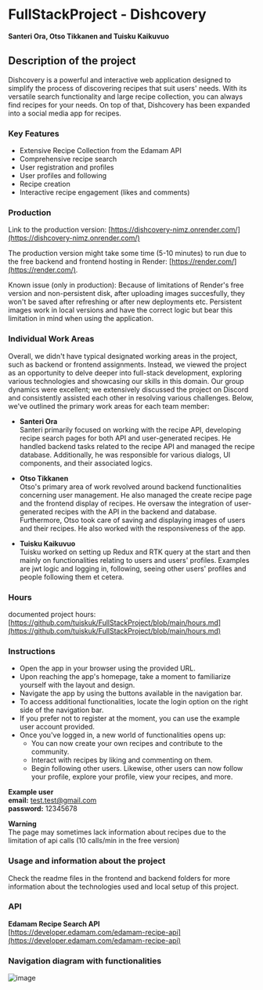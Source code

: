 # FullStackProject - **Dishcovery**


**Santeri Ora, Otso Tikkanen and Tuisku Kaikuvuo**

## Description of the project

Dishcovery is a powerful and interactive web application designed to simplify the process of discovering recipes that suit users' needs.
With its versatile search functionality and large recipe collection, you can always find recipes for your needs. On top of that, Dishcovery has been expanded into a social media app for recipes.

### Key Features
- Extensive Recipe Collection from the Edamam API
- Comprehensive recipe search
- User registration and profiles
- User profiles and following
- Recipe creation
- Interactive recipe engagement (likes and comments)

### Production
Link to the production version: [https://dishcovery-nimz.onrender.com/](https://dishcovery-nimz.onrender.com/)

The production version might take some time (5-10 minutes) to run due to the free backend and frontend hosting in Render: [https://render.com/](https://render.com/).

Known issue (only in production): Because of limitations of Render's free version and non-persistent disk, after uploading images succesfully, they won't be saved after refreshing or after new deployments etc. Persistent images work in local versions and have the correct logic but bear this limitation in mind when using the application.


### Individual Work Areas
Overall, we didn't have typical designated working areas in the project, such as backend or frontend assignments. Instead, we viewed the project as an opportunity to delve deeper into full-stack development, exploring various technologies and showcasing our skills in this domain. Our group dynamics were excellent; we extensively discussed the project on Discord and consistently assisted each other in resolving various challenges. Below, we've outlined the primary work areas for each team member:

- **Santeri Ora** \
Santeri primarily focused on working with the recipe API, developing recipe search pages for both API and user-generated recipes. He handled backend tasks related to the recipe API and managed the recipe database. Additionally, he was responsible for various dialogs, UI components, and their associated logics.

- **Otso Tikkanen** \
Otso's primary area of work revolved around backend functionalities concerning user management. He also managed the create recipe page and the frontend display of recipes. He oversaw the integration of user-generated recipes with the API in the backend and database. Furthermore, Otso took care of saving and displaying images of users and their recipes. He also worked with the responsiveness of the app.

- **Tuisku Kaikuvuo** \
Tuisku worked on setting up Redux and RTK query at the start and then mainly on functionalities relating to users and users' profiles. Examples are jwt logic and logging in, following, seeing other users' profiles and people following them et cetera.

### Hours
documented project hours: [https://github.com/tuiskuk/FullStackProject/blob/main/hours.md](https://github.com/tuiskuk/FullStackProject/blob/main/hours.md)


### Instructions
- Open the app in your browser using the provided URL.
- Upon reaching the app's homepage, take a moment to familiarize yourself with the layout and design.
- Navigate the app by using the buttons available in the navigation bar.
- To access additional functionalities, locate the login option on the right side of the navigation bar.
- If you prefer not to register at the moment, you can use the example user account provided.
- Once you've logged in, a new world of functionalities opens up:
   - You can now create your own recipes and contribute to the community.
   - Interact with recipes by liking and commenting on them.
   - Begin following other users. Likewise, other users can now follow your profile, explore your profile, view your recipes, and more.


**Example user** \
**email:** test.test@gmail.com \
**password:** 12345678


**Warning** \
The page may sometimes lack information about recipes due to the limitation of api calls (10 calls/min in the free version)

### Usage and information about the project
Check the readme files in the frontend and backend folders for more information about the technologies used and local setup of this project.

### API
**Edamam Recipe Search API**\
[https://developer.edamam.com/edamam-recipe-api](https://developer.edamam.com/edamam-recipe-api)

### Navigation diagram with functionalities
![image](https://github.com/tuiskuk/FullStackProject/assets/124632924/f5d54fc1-d87b-4990-8c39-de06283b69b9)
